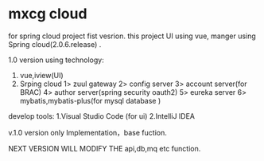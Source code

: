 # mxcg cloud
for  spring cloud project  fist vesrion.
this project  UI using vue, manger using Spring cloud(2.0.6.release) .

1.0 version  using technology:
1) vue,iview(UI)
2) Srping cloud 
1> zuul gateway
2> config server
3> account server(for BRAC)
4> author server(spring security oauth2)
5> eureka server
6> mybatis,mybatis-plus(for  mysql  database )


develop tools:
1.Visual Studio Code (for ui)
2.IntelliJ IDEA 

v.1.0 version only  Implementation，base fuction.



NEXT VERSION WILL MODIFY THE  api,db,mq etc function.









